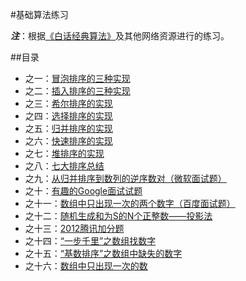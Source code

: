 #基础算法练习

***注***：根据[《白话经典算法》](http://blog.csdn.net/column/details/algorithm-easyword.html)及其他网络资源进行的练习。

##目录

* 之一：[冒泡排序的三种实现](01.md)
* 之二：[插入排序的三种实现](02.md)
* 之三：[希尔排序的实现](03.md)
* 之四：[选择排序的实现](04.md)
* 之五：[归并排序的实现](05.md)
* 之六：[快速排序的实现](06.md)
* 之七：[堆排序的实现](07.md)
* 之八：[七大排序总结](08.md)
* 之九：[从归并排序到数列的逆序数对（微软面试题）](09.md)
* 之十：[有趣的Google面试试题](10.md)
* 之十一：[数组中只出现一次的两个数字（百度面试题）](11.md)
* 之十二：[随机生成和为S的N个正整数——投影法](12.md)
* 之十三：[2012腾讯加分题](13.md)
* 之十四：[“一步千里”之数组找数字](14.md)
* 之十五：[“基数排序”之数组中缺失的数字](15.md)
* 之十六：[数组中只出现一次的数](16.md)
